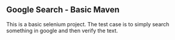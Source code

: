 ## Google Search - Basic Maven
This is a basic selenium project. The test case is to simply search something in google and then verify the text. 
